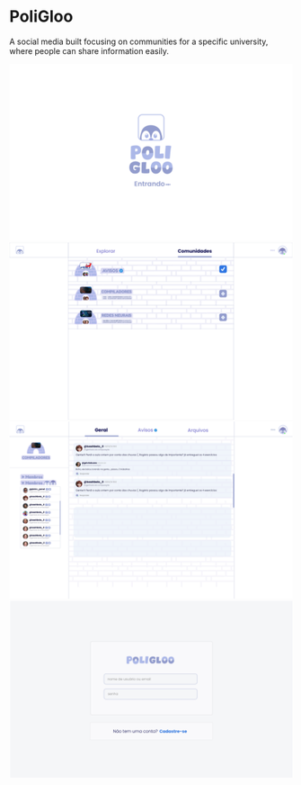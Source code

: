 # PoliGloo
A social media built focusing on communities for a specific university, where people can share information easily.

![](css/preview/carregamento.jpg)
![](css/preview/comunidades.jpg)
![](css/preview/geral.jpg)
![](css/preview/login.jpg)
